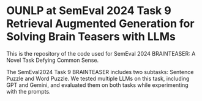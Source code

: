 # OUNLP at SemEval 2024 Task 9 Retrieval Augmented Generation for Solving Brain Teasers with LLMs
This is the repository of the code used for SemEval 2024 BRAINTEASER: A Novel Task Defying Common Sense.

The SemEval2024 Task 9 BRAINTEASER includes two subtasks: Sentence Puzzle and Word Puzzle. We tested multiple LLMs on this task, including GPT and Gemini, and evaluated them on both tasks while experimenting with the prompts.

